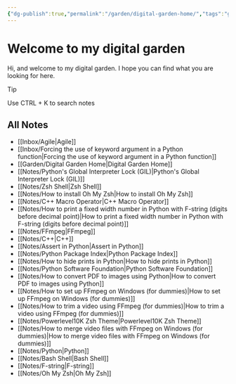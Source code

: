 ```yaml
---
{"dg-publish":true,"permalink":"/garden/digital-garden-home/","tags":"gardenEntry"}
---
```



# Welcome to my digital garden
Hi, and welcome to my digital garden.
I hope you can find what you are looking for here.
>[!tip]
>Use CTRL + K to search notes

## All Notes
- [[Inbox/Agile\|Agile]]
- [[Inbox/Forcing the use of keyword argument in a Python function\|Forcing the use of keyword argument in a Python function]]
- [[Garden/Digital Garden Home\|Digital Garden Home]]
- [[Notes/Python's Global Interpreter Lock (GIL)\|Python's Global Interpreter Lock (GIL)]]
- [[Notes/Zsh Shell\|Zsh Shell]]
- [[Notes/How to install Oh My Zsh\|How to install Oh My Zsh]]
- [[Notes/C++ Macro Operator\|C++ Macro Operator]]
- [[Notes/How to print a fixed width number in Python with F-string (digits before decimal point)\|How to print a fixed width number in Python with F-string (digits before decimal point)]]
- [[Notes/FFmpeg\|FFmpeg]]
- [[Notes/C++\|C++]]
- [[Notes/Assert in Python\|Assert in Python]]
- [[Notes/Python Package Index\|Python Package Index]]
- [[Notes/How to hide prints in Python\|How to hide prints in Python]]
- [[Notes/Python Software Foundation\|Python Software Foundation]]
- [[Notes/How to convert PDF to images using Python\|How to convert PDF to images using Python]]
- [[Notes/How to set up FFmpeg on Windows (for dummies)\|How to set up FFmpeg on Windows (for dummies)]]
- [[Notes/How to trim a video using FFmpeg (for dummies)\|How to trim a video using FFmpeg (for dummies)]]
- [[Notes/Powerlevel10K Zsh Theme\|Powerlevel10K Zsh Theme]]
- [[Notes/How to merge video files with FFmpeg on Windows (for dummies)\|How to merge video files with FFmpeg on Windows (for dummies)]]
- [[Notes/Python\|Python]]
- [[Notes/Bash Shell\|Bash Shell]]
- [[Notes/F-string\|F-string]]
- [[Notes/Oh My Zsh\|Oh My Zsh]]
